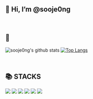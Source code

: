 <h2>👋 Hi, I’m @sooje0ng</h2>

<br>
<h2> 👀 </h2>

![sooje0ng's github stats](https://github-readme-stats.vercel.app/api?username=sooje0ng&show_icons=true) 
[![Top Langs](https://github-readme-stats.vercel.app/api/top-langs/?username=sooje0ng&layout=compact)](https://github.com/sooje0ng)

<br>
<div align=left><h2>📚 STACKS</h2></div>
<div align="left">
  <img src="https://img.shields.io/badge/java-007396?style=for-the-badge&logo=java&logoColor=white">
  <img src="https://img.shields.io/badge/python-3776AB?style=for-the-badge&logo=python&logoColor=white"> 
  <img src="https://img.shields.io/badge/html5-E34F26?style=for-the-badge&logo=html5&logoColor=white">
  <img src="https://img.shields.io/badge/css-1572B6?style=for-the-badge&logo=css3&logoColor=white">
  <img src="https://img.shields.io/badge/javascript-F7DF1E?style=for-the-badge&logo=javascript&logoColor=black">
  <img src="https://img.shields.io/badge/react-61DAFB?style=for-the-badge&logo=react&logoColor=black">  
</div>
 
